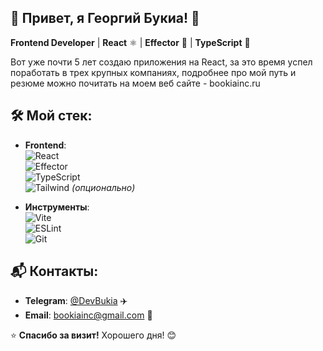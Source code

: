 ## 🚀 Привет, я Георгий Букиа! 👋  

**Frontend Developer** | **React** ⚛️ | **Effector** 🧠 | **TypeScript** 📘  

Вот уже почти 5 лет создаю приложения на React, за это время успел поработать в трех крупных компаниях,
подробнее про мой путь и резюме можно почитать на моем веб сайте - bookiainc.ru


## 🛠️ Мой стек:  
- **Frontend**:  
  ![React](https://img.shields.io/badge/-React-61DAFB?logo=react&logoColor=white)  
  ![Effector](https://img.shields.io/badge/-Effector-6D83F2?logo=effector&logoColor=white)  
  ![TypeScript](https://img.shields.io/badge/-TypeScript-3178C6?logo=typescript&logoColor=white)  
  ![Tailwind](https://img.shields.io/badge/-Tailwind-06B6D4?logo=tailwindcss&logoColor=white) *(опционально)*  

- **Инструменты**:  
  ![Vite](https://img.shields.io/badge/-Vite-646CFF?logo=vite&logoColor=white)  
  ![ESLint](https://img.shields.io/badge/-ESLint-4B32C3?logo=eslint&logoColor=white)  
  ![Git](https://img.shields.io/badge/-Git-F05032?logo=git&logoColor=white)  



## 📬 Контакты:  
- **Telegram**: [@DevBukia](https://t.me/DevBukia) ✈️  
- **Email**: bookiainc@gmail.com 📧  





⭐ **Спасибо за визит!** Хорошего дня! 😊  
